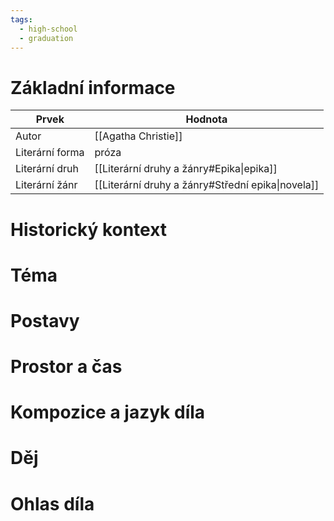 ```yaml
---
tags:
  - high-school
  - graduation
---
```

# Základní informace
| Prvek           | Hodnota                                           |
| --------------- | ------------------------------------------------- |
| Autor           | [[Agatha Christie]]                               |
| Literární forma | próza                                             |
| Literární druh  | [[Literární druhy a žánry#Epika\|epika]]          |
| Literární žánr  | [[Literární druhy a žánry#Střední epika\|novela]] |
# Historický kontext
# Téma
# Postavy
# Prostor a čas
# Kompozice a jazyk díla
# Děj
# Ohlas díla
